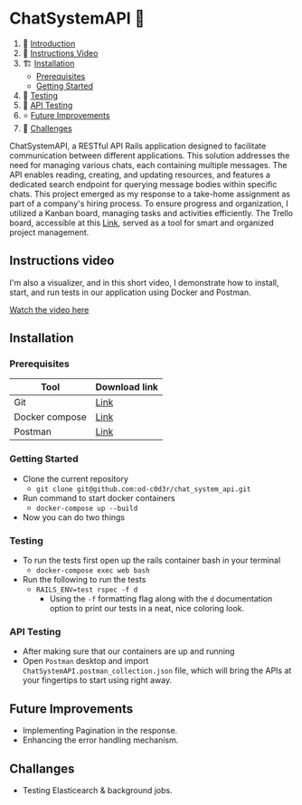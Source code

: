 # ChatSystemAPI 💬

1.  👋 [Introduction](#intro)
2.  🎥 [Instructions Video](#instructions-video)
3.  🏗️ [Installation](#installation)
    -   [Prerequisites](#prerequisites)
    -   [Getting Started](#getting-started)
4. 🧪 [Testing](#testing)
5. 🛝 [API Testing](#api-testing)
6. ⭐️ [Future Improvements](#future-improvements)
7. 💪 [Challenges](#challenges)

ChatSystemAPI, a RESTful API Rails application designed to facilitate communication between different applications. This solution addresses the need for managing various chats, each containing multiple messages. The API enables reading, creating, and updating resources, and features a dedicated search endpoint for querying message bodies within specific chats. This project emerged as my response to a take-home assignment as part of a company's hiring process. To ensure progress and organization, I utilized a Kanban board, managing tasks and activities efficiently. The Trello board, accessible at this [Link](https://trello.com/invite/b/PSA83cvF/ATTIe159ef77c4be4720bd8e03877c85be9e3D019952/chatsystemapi), served as a tool for smart and organized project management.

## Instructions video<a name="video"></a>
I'm also a visualizer, and in this short video, I demonstrate how to install, start, and run tests in our application using Docker and Postman.

[Watch the video here](https://www.youtube.com/watch?v=9Ue7FtRXvUQ)

## Installation
### Prerequisites

| Tool | Download link |
|--|--|
| Git | [Link](https://git-scm.com/downloads) |
| Docker compose | [Link](https://docs.docker.com/compose/install/)  |
| Postman | [Link](https://www.postman.com/downloads/) |


### Getting Started
- Clone the current repository
	- `git clone git@github.com:od-c0d3r/chat_system_api.git`
- Run command to start docker containers
	- `docker-compose up --build`
- Now you can do two things

### Testing
- To run the tests first open up the rails container bash in your terminal
	- `docker-compose exec web bash`
- Run the following to run the tests
	- `RAILS_ENV=test rspec -f d`
		- Using the `-f` formatting flag along with the `d` documentation option to print our tests in a neat, nice coloring look.

### API Testing
- After making sure that our containers are up and running
- Open `Postman` desktop and import `ChatSystemAPI.postman_collection.json` file, which will bring the APIs at your fingertips to start using right away.

## Future Improvements
- Implementing Pagination in the response.
- Enhancing the error handling mechanism.

## Challanges
- Testing Elasticearch & background jobs.
